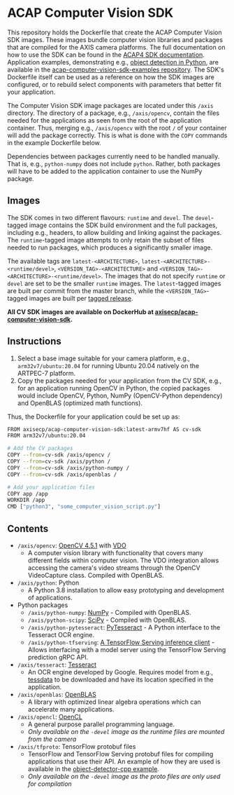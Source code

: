# ACAP Computer Vision SDK

This repository holds the Dockerfile that create the ACAP Computer Vision SDK images. These images bundle computer vision libraries and packages that are compiled for the AXIS camera platforms. The full documentation on how to use the SDK can be found in the [ACAP4 SDK documentation](https://axiscommunications.github.io/acap-documentation/docs/api/cv-api.html). Application examples, demonstrating e.g., [object detection in Python](https://github.com/AxisCommunications/acap-computer-vision-sdk-examples/tree/master/object-detector-python), are available in the [acap-computer-vision-sdk-examples repository](https://github.com/AxisCommunications/acap-computer-vision-sdk-examples). The SDK's Dockerfile itself can be used as a reference on how the SDK images are configured, or to rebuild select components with parameters that better fit your application.

The Computer Vision SDK image packages are located under this `/axis` directory. The directory of a package, e.g., `/axis/opencv`, contain
the files needed for the applications as seen from the root of the application container. Thus, merging e.g., `/axis/opencv` with the root `/` of your
container will add the package correctly. This is what is done with the `COPY` commands in the example Dockerfile below.

Dependencies between packages currently need to be handled manually. That is, e.g., `python-numpy` does not include `python`. Rather, both
packages will have to be added to the application container to use the NumPy package.

## Images

The SDK comes in two different flavours: `runtime` and `devel`. The `devel`-tagged image contains the SDK build environment and the full packages, including e.g., headers, to allow
building and linking against the packages. The `runtime`-tagged image attempts to only retain the subset of files needed to run packages, which produces a significantly smaller image.

The available tags are `latest-<ARCHITECTURE>`, `latest-<ARCHITECTURE>-<runtime/devel>`, `<VERSION_TAG>-<ARCHITECTURE>` and
`<VERSION_TAG>-<ARCHITECTURE>-<runtime/devel>`. The images that do not specify `runtime` or `devel` are set to be the smaller `runtime` images. The `latest`-tagged images
are built per commit from the master branch, while the `<VERSION_TAG>`-tagged images are built per [tagged release](https://github.com/AxisCommunications/acap-computer-vision-sdk/tags).

**All CV SDK images are available on DockerHub at [axisecp/acap-computer-vision-sdk](https://hub.docker.com/r/axisecp/acap-computer-vision-sdk).**

## Instructions

1. Select a base image suitable for your camera platform, e.g., `arm32v7/ubuntu:20.04` for running Ubuntu 20.04 natively on the ARTPEC-7 platform.
2. Copy the packages needed for your application from the CV SDK, e.g., for an application running OpenCV in Python, the copied packages would include
OpenCV, Python, NumPy (OpenCV-Python dependency) and OpenBLAS (optimized math functions).

Thus, the Dockerfile for your application could be set up as:

```sh
FROM axisecp/acap-computer-vision-sdk:latest-armv7hf AS cv-sdk
FROM arm32v7/ubuntu:20.04

# Add the CV packages
COPY --from=cv-sdk /axis/opencv /
COPY --from=cv-sdk /axis/python /
COPY --from=cv-sdk /axis/python-numpy /
COPY --from=cv-sdk /axis/openblas /

# Add your application files     
COPY app /app
WORKDIR /app
CMD ["python3", "some_computer_vision_script.py"]
```

## Contents

* `/axis/opencv`: [OpenCV 4.5.1](https://github.com/opencv/opencv) with [VDO](https://www.axis.com/products/online-manual/s00004#t10157890)
  * A computer vision library with functionality that covers many different fields within computer vision.
The VDO integration allows accessing the camera's video streams through the OpenCV VideoCapture class. Compiled with OpenBLAS.
* `/axis/python`: Python
  * A Python 3.8 installation to allow easy prototyping and development of applications.
* Python packages
  * `/axis/python-numpy`: [NumPy](https://github.com/numpy/numpy) - Compiled with OpenBLAS.
  * `/axis/python-scipy`: [SciPy](https://github.com/scipy/scipy) - Compiled with OpenBLAS.
  * `/axis/python-pytesseract`: [PyTesseract](https://github.com/madmaze/pytesseract) - A Python interface to the Tesseract OCR engine.
  * `/axis/python-tfserving`: [A TensorFlow Serving inference client](./tfserving/tf_proto_utils.py#L123) - Allows interfacing with a model server using the TensorFlow Serving prediction gRPC API.  
* `/axis/tesseract`: [Tesseract](https://github.com/tesseract-ocr/tesseract)
  * An OCR engine developed by Google. Requires model from e.g., [tessdata](https://github.com/tesseract-ocr/tessdata) to be downloaded and have its location specified in the application.
* `/axis/openblas`: [OpenBLAS](https://github.com/xianyi/OpenBLAS)
  * A library with optimized linear algebra operations which can accelerate many applications. 
* `/axis/opencl`: [OpenCL](https://www.khronos.org/registry/OpenCL/sdk/1.2/docs/man/xhtml/)
  * A general purpose parallel programming language.
  * *Only available on the `-devel` image as the runtime files are mounted from the camera*
* `/axis/tfproto`: TensorFlow protobuf files
  * TensorFlow and TensorFlow Serving protobuf files for compiling applications that use their API. An example of how they are used is available in the [object-detector-cpp example](https://github.com/AxisCommunications/acap-computer-vision-sdk-examples/tree/master/object-detector-cpp).
  * *Only available on the `-devel` image as the proto files are only used for compilation*
